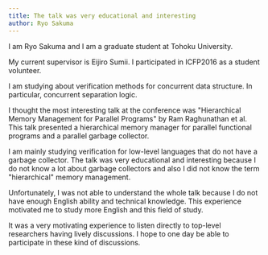 ```yaml
---
title: The talk was very educational and interesting
author: Ryo Sakuma
---
```


I am Ryo Sakuma and I am a graduate student at Tohoku University.

My current supervisor is Eijiro Sumii.
I participated in ICFP2016 as a student volunteer.

I am studying about verification methods for concurrent data
structure. In particular, concurrent separation logic.

I thought the most interesting talk at the conference was
"Hierarchical Memory Management for Parallel Programs" by Ram
Raghunathan et al. This talk presented a hierarchical memory manager
for parallel functional programs and a parallel garbage collector.

I am mainly studying verification for low-level languages that do not
have a garbage collector. The talk was very educational and
interesting because I do not know a lot about garbage collectors and
also I did not know the term "hierarchical" memory management.

Unfortunately, I was not able to understand the whole talk because
I do not have enough English ability and technical knowledge. This
experience motivated me to study more English and this field of study.

It was a very motivating experience to listen directly to top-level
researchers having lively discussions. I hope to one day be able to
participate in these kind of discussions.

